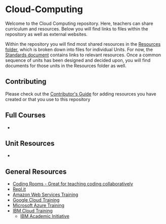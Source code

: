 # Cloud-Computing

Welcome to the Cloud Computing repository. Here, teachers can share curriculum and resources. Below you will find links to files within the repository as well as external websites. 

Within the repository you will find most shared resources in the [Resources folder](./Resources/), which is broken down into files for individual Units. For now, the [Standards document](./Resources/STANDARDS.md) contains links to relevant resources. Once a common sequence of units has been designed and decided upon, you will find documents for those units in the Resources folder as well.

## Contributing ##
Please check out the [Contributor's Guide](./CONTRIBUTING.md) for adding resources you have created or that you use to this repository

## Full Courses ##
*

## Unit Resources ##
* 


## General Resources ##
* [Coding Rooms - Great for teaching coding collaboratively](https://codingrooms.com)
* [Repl.it](https://replit.com/)
* [Amazon Web Services Training](https://aws.amazon.com/training/)
* [Google Cloud Training](https://cloud.google.com/training)
* [Microsoft Azure Training](https://docs.microsoft.com/en-us/learn/azure/)
* [IBM Cloud Training](https://www.ibm.com/training/cloud)
  * [IBM Academic Initiative](https://www.ibm.com/academic/home)
